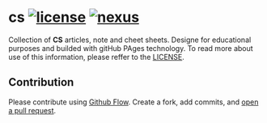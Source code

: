 # cs [![license](https://img.shields.io/github/license/mashape/apistatus.svg?maxAge=2592000)](LICENSE) [![nexus](https://img.shields.io/badge/GitHubPages-website-yellow.svg)](http://vsamov.github.io/cs.github.io/)

Collection of **CS** articles, note and cheet sheets. Designe for educational purposes and builded with gitHub PAges technology. To read more about use of this information, please reffer to the [LICENSE](LICENSE).

## Contribution

Please contribute using [Github Flow](https://guides.github.com/introduction/flow/). Create a fork, add commits, and [open a pull request](https://github.com/fraction/readme-boilerplate/compare/).

